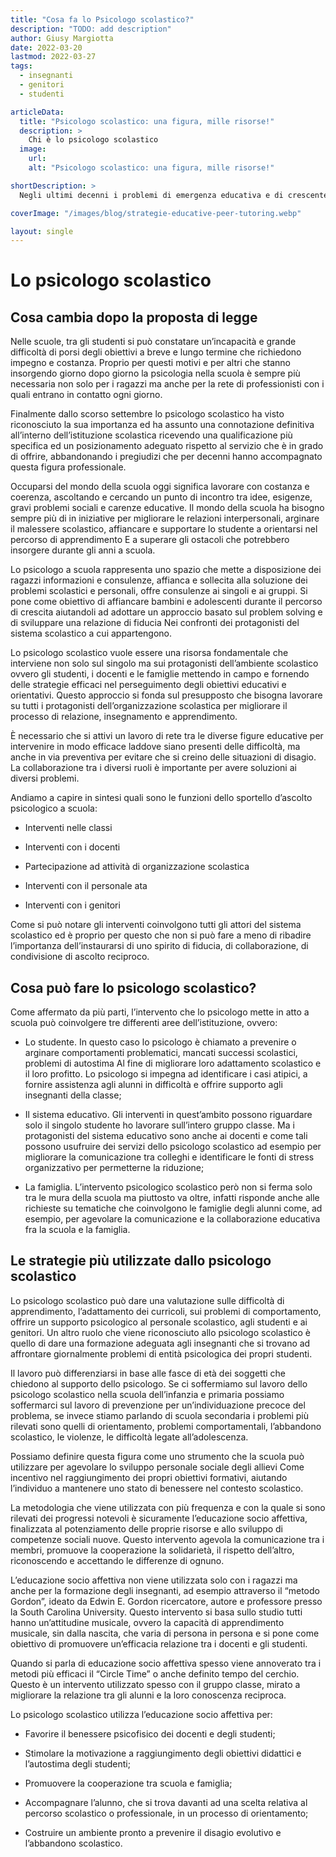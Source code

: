 ```yaml
---
title: "Cosa fa lo Psicologo scolastico?"
description: "TODO: add description"
author: Giusy Margiotta
date: 2022-03-20
lastmod: 2022-03-27
tags:
  - insegnanti
  - genitori
  - studenti

articleData:
  title: "Psicologo scolastico: una figura, mille risorse!"
  description: >
    Chi è lo psicologo scolastico
  image:
    url:
    alt: "Psicologo scolastico: una figura, mille risorse!"

shortDescription: >
  Negli ultimi decenni i problemi di emergenza educativa e di crescente abbandono scolastico hanno visto un incremento notevole, lo si può notare dagli episodi di bullismo presenti quotidianamente sulle pagine di cronaca. Ma ad oggi non è solo il bullismo che preoccupa gli studenti, i genitori e gli insegnanti ma bensì le difficoltà relazionali, di diffusione di droghe, dall’incapacità di fronteggiare i momenti di frustrazione che spesso sfociano in suicidi.

coverImage: "/images/blog/strategie-educative-peer-tutoring.webp"

layout: single
---
```


# Lo psicologo scolastico

## Cosa cambia dopo la proposta di legge 
  
Nelle scuole, tra gli studenti si può constatare un’incapacità e grande difficoltà di porsi degli obiettivi a breve e lungo termine che richiedono impegno e costanza. Proprio per questi motivi e per altri che stanno insorgendo giorno dopo giorno la psicologia nella scuola è sempre più necessaria non solo per i ragazzi ma anche per la rete di professionisti con i quali entrano in contatto ogni giorno. 
  
Finalmente dallo scorso settembre lo psicologo scolastico ha visto riconosciuto la sua importanza ed ha assunto una connotazione definitiva all’interno dell’istituzione scolastica ricevendo una qualificazione più specifica ed un posizionamento adeguato rispetto al servizio che è in grado di offrire, abbandonando i pregiudizi che per decenni hanno accompagnato questa figura professionale. 
  
Occuparsi del mondo della scuola oggi significa lavorare con costanza e coerenza, ascoltando e cercando un punto di incontro tra idee, esigenze, gravi problemi sociali e carenze educative. Il mondo della scuola ha bisogno sempre più di in iniziative per migliorare le relazioni interpersonali, arginare il malessere scolastico, affiancare e supportare lo studente a orientarsi nel percorso di apprendimento E a superare gli ostacoli che potrebbero insorgere durante gli anni a scuola. 
  
Lo psicologo a scuola rappresenta uno spazio che mette a disposizione dei ragazzi informazioni e consulenze, affianca e sollecita alla soluzione dei problemi scolastici e personali, offre consulenze ai singoli e ai gruppi. Si pone come obiettivo di affiancare bambini e adolescenti durante il percorso di crescita aiutandoli ad adottare un approccio basato sul problem solving e di sviluppare una relazione di fiducia Nei confronti dei protagonisti del sistema scolastico a cui appartengono. 
  
Lo psicologo scolastico vuole essere una risorsa fondamentale che interviene non solo sul singolo ma sui protagonisti dell’ambiente scolastico ovvero gli studenti, i docenti e le famiglie mettendo in campo e fornendo delle strategie efficaci nel perseguimento degli obiettivi educativi e orientativi. Questo approccio si fonda sul presupposto che bisogna lavorare su tutti i protagonisti dell’organizzazione scolastica per migliorare il processo di relazione, insegnamento e apprendimento. 
  
È necessario che si attivi un lavoro di rete tra le diverse figure educative per intervenire in modo efficace laddove siano presenti delle difficoltà, ma anche in via preventiva per evitare che si creino delle situazioni di disagio. La collaborazione tra i diversi ruoli è importante per avere soluzioni ai diversi problemi. 
  
Andiamo a capire in sintesi quali sono le funzioni dello sportello d’ascolto psicologico a scuola: 
 
- Interventi nelle classi 

- Interventi con i docenti 

- Partecipazione ad attività di organizzazione scolastica

- Interventi con il personale ata 

- Interventi con i genitori 
 
Come si può notare gli interventi coinvolgono tutti gli attori del sistema scolastico ed è proprio per questo che non si può fare a meno di ribadire l’importanza dell’instaurarsi di uno spirito di fiducia, di collaborazione, di condivisione di ascolto reciproco. 
  
## Cosa può fare lo psicologo scolastico? 
 
Come affermato da più parti, l’intervento che lo psicologo mette in atto a scuola può coinvolgere tre differenti aree dell’istituzione, ovvero: 
 
- Lo studente. In questo caso lo psicologo è chiamato a prevenire o arginare comportamenti problematici, mancati successi scolastici, problemi di autostima Al fine di migliorare loro adattamento scolastico e il loro profitto. Lo psicologo si impegna ad identificare i casi atipici, a fornire assistenza agli alunni in difficoltà e offrire supporto agli insegnanti della classe; 

- Il sistema educativo. Gli interventi in quest’ambito possono riguardare solo il singolo studente ho lavorare sull’intero gruppo classe. Ma i protagonisti del sistema educativo sono anche ai docenti e come tali possono usufruire dei servizi dello psicologo scolastico ad esempio per migliorare la comunicazione tra colleghi e identificare le fonti di stress organizzativo per permetterne la riduzione; 

- La famiglia. L’intervento psicologico scolastico però non si ferma solo tra le mura della scuola ma piuttosto va oltre, infatti risponde anche alle richieste su tematiche che coinvolgono le famiglie degli alunni come, ad esempio, per agevolare la comunicazione e la collaborazione educativa fra la scuola e la famiglia. 
  
## Le strategie più utilizzate dallo psicologo scolastico 
  
Lo psicologo scolastico può dare una valutazione sulle difficoltà di apprendimento, l’adattamento dei curricoli, sui problemi di comportamento, offrire un supporto psicologico al personale scolastico, agli studenti e ai genitori. Un altro ruolo che viene riconosciuto allo psicologo scolastico è quello di dare una formazione adeguata agli insegnanti che si trovano ad affrontare giornalmente problemi di entità psicologica dei propri studenti.  
  
Il lavoro può differenziarsi in base alle fasce di età dei soggetti che chiedono al supporto dello psicologo. Se ci soffermiamo sul lavoro dello psicologo scolastico nella scuola dell’infanzia e primaria possiamo soffermarci sul lavoro di prevenzione per un’individuazione precoce del problema, se invece stiamo parlando di scuola secondaria i problemi più rilevati sono quelli di orientamento, problemi comportamentali, l’abbandono scolastico, le violenze, le difficoltà legate all’adolescenza. 
  
Possiamo definire questa figura come uno strumento che la scuola può utilizzare per agevolare lo sviluppo personale sociale degli allievi Come incentivo nel raggiungimento dei propri obiettivi formativi, aiutando l’individuo a mantenere uno stato di benessere nel contesto scolastico. 
  
La metodologia che viene utilizzata con più frequenza e con la quale si sono rilevati dei progressi notevoli è sicuramente l’educazione socio affettiva, finalizzata al potenziamento delle proprie risorse e allo sviluppo di competenze sociali nuove. Questo intervento agevola la comunicazione tra i membri, promuove la cooperazione la solidarietà, il rispetto dell’altro, riconoscendo e accettando le differenze di ognuno. 
  
L’educazione socio affettiva non viene utilizzata solo con i ragazzi ma anche per la formazione degli insegnanti, ad esempio attraverso il “metodo Gordon”, ideato da Edwin E. Gordon ricercatore, autore e professore presso la South Carolina University. 
Questo intervento si basa sullo studio tutti hanno un’attitudine musicale, ovvero la capacità di apprendimento musicale, sin dalla nascita, che varia di persona in persona e si pone come obiettivo di promuovere un’efficacia relazione tra i docenti e gli studenti. 
 
Quando si parla di educazione socio affettiva spesso viene annoverato tra i metodi più efficaci il “Circle Time” o anche definito tempo del cerchio. Questo è un intervento utilizzato spesso con il gruppo classe, mirato a migliorare la relazione tra gli alunni e la loro conoscenza reciproca. 
  
Lo psicologo scolastico utilizza l’educazione socio affettiva per: 
 
- Favorire il benessere psicofisico dei docenti e degli studenti;

- Stimolare la motivazione a raggiungimento degli obiettivi didattici e l’autostima degli studenti; 

- Promuovere la cooperazione tra scuola e famiglia; 

- Accompagnare l’alunno, che si trova davanti ad una scelta relativa al percorso scolastico o professionale, in un processo di orientamento; 

- Costruire un ambiente pronto a prevenire il disagio evolutivo e l’abbandono scolastico. 